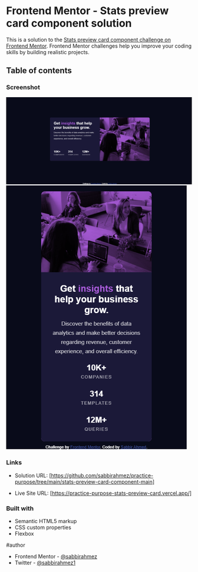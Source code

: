 # Frontend Mentor - Stats preview card component solution

This is a solution to the [Stats preview card component challenge on Frontend Mentor](https://www.frontendmentor.io/challenges/stats-preview-card-component-8JqbgoU62). Frontend Mentor challenges help you improve your coding skills by building realistic projects. 

## Table of contents


### Screenshot

![screenshot](<Screenshot 2025-07-21 232029.png>) ![screenshot](<Screenshot 2025-07-21 232047.png>)

### Links

- Solution URL: [https://github.com/sabbirahmez/practice-purpose/tree/main/stats-preview-card-component-main]

- Live Site URL: [https://practice-purpose-stats-preview-card.vercel.app/]

### Built with

- Semantic HTML5 markup
- CSS custom properties
- Flexbox

#author

- Frontend Mentor - [@sabbirahmez](https://www.frontendmentor.io/profile/sabbirahmez)
- Twitter - [@sabbirahmez1](https://www.twitter.com/sabbirahmez1)
